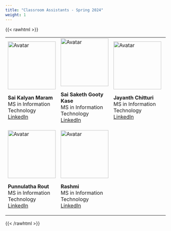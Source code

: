 ```yaml
---
title: "Classroom Assistants - Spring 2024"
weight: 1
---
```


{{< rawhtml >}}
<div class="row">
<link rel="stylesheet" href="/assets/css/custom.css">
<table >
<tr>
  <td>
  <link rel="stylesheet" href="/assets/css/custom.css">
  <img class = "myImage" src="sai_kalyan_maram.jpg" alt="Avatar" style="width:150px;height:150px;">
  <p class= "heading"> <b>Sai Kalyan Maram</b><br/>
  MS in Information Technology<br/>
  <a href="https://www.linkedin.com/in/saikalyanmaram/">LinkedIn</a></p>
  </td>
  <td>
  <link rel="stylesheet" href="/assets/css/custom.css">
  <img class = "myImage" src="saketh.jpg" alt="Avatar" style="width:150px;height:150px;">
  <p class= "heading"><b>Sai Saketh Gooty Kase</b><br/>
  MS in Information Technology<br/>
  <a href="https://www.linkedin.com/in/saisaketh/">LinkedIn</a></p>
  </td>
  <td>
  <link rel="stylesheet" href="/assets/css/custom.css">
  <img class = "myImage" src="default_m.png" alt="Avatar" style="width:150px;height:150px;">
  <p class= "heading"><b>Jayanth Chitturi</b><br/>
  MS in Information Technology<br/>
  <a href="https://www.linkedin.com/in/jayanth-chitturi-5a3b77175/">LinkedIn</a></p>
  </td>
  <td>
  <link rel="stylesheet" href="/assets/css/custom.css">
  <img class = "myImage" src="default_m.png" alt="Avatar" style="width:150px;height:150px;">
  <p class= "heading"><b>Paritosh Vatturi</b><br/>
  MS in Cyber Security<br/>
  <a href="https://www.linkedin.com/in/paritosh-vatturi/">LinkedIn</a></p>
  </td>
</tr>
<tr>
  <td>
  <link rel="stylesheet" href="/assets/css/custom.css">
  <img class = "myImage" src="default_m.png" alt="Avatar" style="width:150px;height:150px;">
  <p class= "heading"><b>Punnulatha Rout</b><br/>
  MS in Information Technology<br/>
  <a href="https://www.linkedin.com/in/punnulatha-rout/">LinkedIn</a></p>
  </td>
  <td>
  <link rel="stylesheet" href="/assets/css/custom.css">
  <img class = "myImage" src="default_m.png" alt="Avatar" style="width:150px;height:150px;">
  <p class= "heading"><b>Rashmi </b><br/>
  MS in Information Technology<br/>
  <a href="https://www.linkedin.com/in/rashmi-315703219/">LinkedIn</a></p>
  </td>
 
</tr>
</table>
</div>
{{< /rawhtml >}}